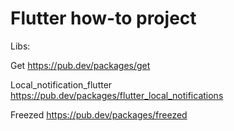 # Flutter how-to project

Libs:

Get https://pub.dev/packages/get

Local_notification_flutter https://pub.dev/packages/flutter_local_notifications

Freezed https://pub.dev/packages/freezed

